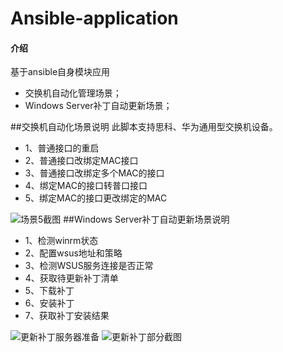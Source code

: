 # Ansible-application

#### 介绍
基于ansible自身模块应用
- 交换机自动化管理场景；
- Windows Server补丁自动更新场景；

##交换机自动化场景说明
此脚本支持思科、华为通用型交换机设备。

- 1、普通接口的重启
- 2、普通接口改绑定MAC接口
- 3、普通接口改绑定多个MAC的接口
- 4、绑定MAC的接口转普口接口
- 5、绑定MAC的接口更改绑定的MAC

![场景5截图](https://images.gitee.com/uploads/images/2021/1021/151609_6d55a605_9861276.png "屏幕截图.png")
##Windows Server补丁自动更新场景说明

- 1、检测winrm状态
- 2、配置wsus地址和策略
- 3、检测WSUS服务连接是否正常
- 4、获取待更新补丁清单
- 5、下载补丁
- 6、安装补丁
- 7、获取补丁安装结果


![更新补丁服务器准备](https://images.gitee.com/uploads/images/2021/1021/151240_8d7ca406_9861276.png "屏幕截图.png")
![更新补丁部分截图](https://images.gitee.com/uploads/images/2021/1021/151345_f5953f5d_9861276.png "屏幕截图.png")


